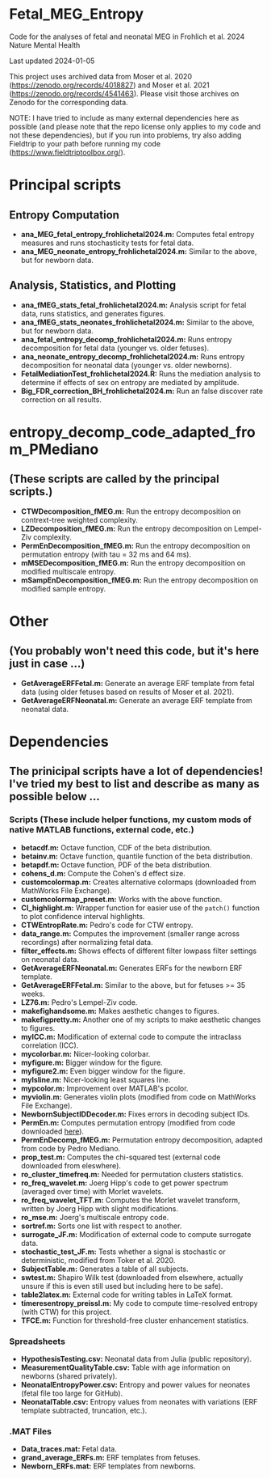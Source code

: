  # Fetal_MEG_Entropy
Code for the analyses of fetal and neonatal MEG in Frohlich et al. 2024 Nature Mental Health

Last updated 2024-01-05

This project uses archived data from Moser et al. 2020 (https://zenodo.org/records/4018827) and Moser et al. 2021 (https://zenodo.org/records/4541463). Please visit those archives on Zenodo for the corresponding data. 

NOTE: I have tried to include as many external dependencies here as possible (and please note that the repo license only applies to my code and not these dependencies), but if you run into problems, try also adding Fieldtrip to your path before running my code (https://www.fieldtriptoolbox.org/). 

# Principal scripts

## Entropy Computation

- **ana_MEG_fetal_entropy_frohlichetal2024.m:** Computes fetal entropy measures and runs stochasticity tests for fetal data.
- **ana_MEG_neonate_entropy_frohlichetal2024.m:** Similar to the above, but for newborn data.

## Analysis, Statistics, and Plotting

- **ana_fMEG_stats_fetal_frohlichetal2024.m:** Analysis script for fetal data, runs statistics, and generates figures.
- **ana_fMEG_stats_neonates_frohlichetal2024.m:** Similar to the above, but for newborn data.
- **ana_fetal_entropy_decomp_frohlichetal2024.m:** Runs entropy decomposition for fetal data (younger vs. older fetuses).
- **ana_neonate_entropy_decomp_frohlichetal2024.m:** Runs entropy decomposition for neonatal data (younger vs. older newborns).
- **FetalMediationTest_frohlichetal2024.R:** Runs the mediation analysis to determine if effects of sex on entropy are mediated by amplitude.
-  **Big_FDR_correction_BH_frohlichetal2024.m:** Run an false discover rate correction on all results.
  
# entropy_decomp_code_adapted_from_PMediano
## (These scripts are called by the principal scripts.) 

- **CTWDecomposition_fMEG.m:** Run the entropy decomposition on contrext-tree weighted complexity.
- **LZDecomposition_fMEG.m:** Run the entropy decomposition on Lempel-Ziv complexity.
- **PermEnDecomposition_fMEG.m:** Run the entropy decomposition on permutation entropy (with tau = 32 ms and 64 ms).
- **mMSEDecomposition_fMEG.m:** Run the entropy decomposition on modified multiscale entropy.
- **mSampEnDecomposition_fMEG.m:** Run the entropy decomposition on modified sample entropy.

# Other
## (You probably won't need this code, but it's here just in case ...)

- **GetAverageERFFetal.m:** Generate an average ERF template from fetal data (using older fetuses based on results of Moser et al. 2021).
- **GetAverageERFNeonatal.m:** Generate an average ERF template from neonatal data. 

# Dependencies
## The prinicipal scripts have a lot of dependencies! I've tried my best to list and describe as many as possible below ... 

### Scripts (These include helper functions, my custom mods of native MATLAB functions, external code, etc.)

- **betacdf.m:** Octave function, CDF of the beta distribution.
- **betainv.m:** Octave function, quantile function of the beta distribution.
- **betapdf.m:** Octave function, PDF of the beta distribution.
- **cohens_d.m:** Compute the Cohen's d effect size.
- **customcolormap.m:** Creates alternative colormaps (downloaded from MathWorks File Exchange).
- **customcolormap_preset.m:** Works with the above function.
- **CI_highlight.m:** Wrapper function for easier use of the `patch()` function to plot confidence interval highlights.
- **CTWEntropRate.m:** Pedro's code for CTW entropy.
- **data_range.m:** Computes the improvement (smaller range across recordings) after normalizing fetal data.
- **filter_effects.m:** Shows effects of different filter lowpass filter settings on neonatal data. 
- **GetAverageERFNeonatal.m:** Generates ERFs for the newborn ERF template.
- **GetAverageERFFetal.m:** Similar to the above, but for fetuses >= 35 weeks.
- **LZ76.m:** Pedro's Lempel-Ziv code.
- **makefighandsome.m:** Makes aesthetic changes to figures.
- **makefigpretty.m:** Another one of my scripts to make aesthetic changes to figures.
- **myICC.m:** Modification of external code to compute the intraclass correlation (ICC).
- **mycolorbar.m:** Nicer-looking colorbar.
- **myfigure.m:** Bigger window for the figure.
- **myfigure2.m:** Even bigger window for the figure.
- **mylsline.m:** Nicer-looking least squares line.
- **mypcolor.m:** Improvement over MATLAB's pcolor.
- **myviolin.m:** Generates violin plots (modified from code on MathWorks File Exchange).
- **NewbornSubjectIDDecoder.m:** Fixes errors in decoding subject IDs.
- **PermEn.m:** Computes permutation entropy (modified from code downloaded [here](https://de.mathworks.com/matlabcentral/fileexchange/37289-permutation-entropy)).
- **PermEnDecomp_fMEG.m:** Permutation entropy decomposition, adapted from code by Pedro Mediano.
- **prop_test.m:** Computes the chi-squared test (external code downloaded from eleswhere). 
- **ro_cluster_timefreq.m:** Needed for permutation clusters statistics.
- **ro_freq_wavelet.m:** Joerg Hipp's code to get power spectrum (averaged over time) with Morlet wavelets.
- **ro_freq_wavelet_TFT.m:** Computes the Morlet wavelet transform, written by Joerg Hipp with slight modifications.
- **ro_mse.m:** Joerg's multiscale entropy code.
- **sortref.m:** Sorts one list with respect to another.
- **surrogate_JF.m:** Modification of external code to compute surrogate data.
- **stochastic_test_JF.m:** Tests whether a signal is stochastic or deterministic, modified from Toker et al. 2020.
- **SubjectTable.m:** Generates a table of all subjects.
- **swtest.m:** Shapiro Wilk test (downloaded from elsewhere, actually unsure if this is even still used but including here to be safe).
- **table2latex.m:** External code for writing tables in LaTeX format. 
- **timeresentropy_preissl.m:** My code to compute time-resolved entropy (with CTW) for this project. 
- **TFCE.m:** Function for threshold-free cluster enhancement statistics.

### Spreadsheets

- **HypothesisTesting.csv:** Neonatal data from Julia (public repository).
- **MeasurementQualityTable.csv:** Table with age information on newborns (shared privately).
- **NeonatalEntropyPower.csv:** Entropy and power values for neonates (fetal file too large for GitHub).
- **NeonatalTable.csv:** Entropy values from neonates with variations (ERF template   subtracted, truncation, etc.).

### .MAT Files

- **Data_traces.mat:** Fetal data.
- **grand_average_ERFs.m:** ERF templates from fetuses.
- **Newborn_ERFs.mat:** ERF templates from newborns.


